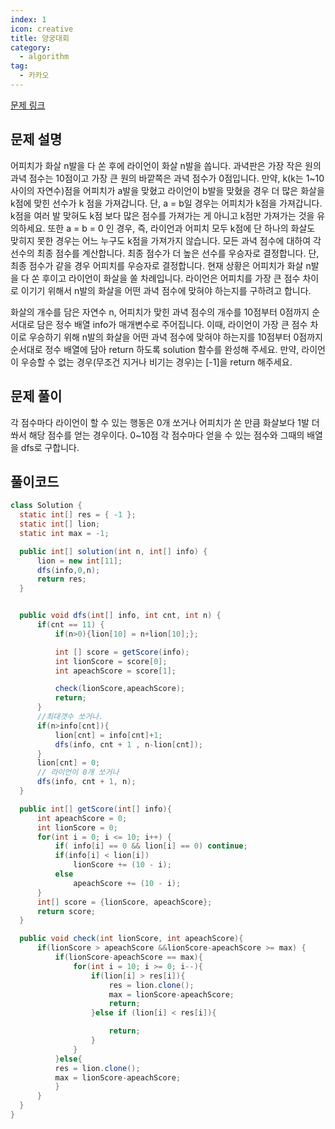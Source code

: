 ```yaml
---
index: 1
icon: creative
title: 양궁대회
category:
  - algorithm
tag:
  - 카카오
---
```


[문제 링크](https://programmers.co.kr/learn/courses/30/lessons/92342)

## 문제 설명

어피치가 화살 n발을 다 쏜 후에 라이언이 화살 n발을 쏩니다.
과녁판은 가장 작은 원의 과녁 점수는 10점이고 가장 큰 원의 바깥쪽은 과녁 점수가 0점입니다.
만약, k(k는 1~10사이의 자연수)점을 어피치가 a발을 맞혔고 라이언이 b발을 맞혔을 경우 더 많은 화살을 k점에 맞힌 선수가 k 점을 가져갑니다. 단, a = b일 경우는 어피치가 k점을 가져갑니다. k점을 여러 발 맞혀도 k점 보다 많은 점수를 가져가는 게 아니고 k점만 가져가는 것을 유의하세요. 또한 a = b = 0 인 경우, 즉, 라이언과 어피치 모두 k점에 단 하나의 화살도 맞히지 못한 경우는 어느 누구도 k점을 가져가지 않습니다.
모든 과녁 점수에 대하여 각 선수의 최종 점수를 계산합니다.
최종 점수가 더 높은 선수를 우승자로 결정합니다. 단, 최종 점수가 같을 경우 어피치를 우승자로 결정합니다.
현재 상황은 어피치가 화살 n발을 다 쏜 후이고 라이언이 화살을 쏠 차례입니다.
라이언은 어피치를 가장 큰 점수 차이로 이기기 위해서 n발의 화살을 어떤 과녁 점수에 맞혀야 하는지를 구하려고 합니다.

화살의 개수를 담은 자연수 n, 어피치가 맞힌 과녁 점수의 개수를 10점부터 0점까지 순서대로 담은 정수 배열 info가 매개변수로 주어집니다. 이때, 라이언이 가장 큰 점수 차이로 우승하기 위해 n발의 화살을 어떤 과녁 점수에 맞혀야 하는지를 10점부터 0점까지 순서대로 정수 배열에 담아 return 하도록 solution 함수를 완성해 주세요. 만약, 라이언이 우승할 수 없는 경우(무조건 지거나 비기는 경우)는 [-1]을 return 해주세요.

## 문제 풀이

각 점수마다 라이언이 할 수 있는 행동은 0개 쏘거나 어피치가 쏜 만큼 화살보다 1발 더 쏴서 해당 점수를 얻는 경우이다.
0~10점 각 점수마다 얻을 수 있는 점수와 그때의 배열을 dfs로 구합니다.

## 풀이코드

```java
class Solution {
  static int[] res = { -1 };
  static int[] lion;
  static int max = -1;

  public int[] solution(int n, int[] info) {
      lion = new int[11];
      dfs(info,0,n);
      return res;
  }


  public void dfs(int[] info, int cnt, int n) {
      if(cnt == 11) {
          if(n>0){lion[10] = n+lion[10];};

          int [] score = getScore(info);
          int lionScore = score[0];
          int apeachScore = score[1];

          check(lionScore,apeachScore);
          return;
      }
      //최대갯수 쏘거나.
      if(n>info[cnt]){
          lion[cnt] = info[cnt]+1;
          dfs(info, cnt + 1 , n-lion[cnt]);
      }
      lion[cnt] = 0;
      // 라이언이 0개 쏘거나
      dfs(info, cnt + 1, n);
  }

  public int[] getScore(int[] info){
      int apeachScore = 0;
      int lionScore = 0;
      for(int i = 0; i <= 10; i++) {
          if( info[i] == 0 && lion[i] == 0) continue;
          if(info[i] < lion[i])
              lionScore += (10 - i);
          else
              apeachScore += (10 - i);
      }
      int[] score = {lionScore, apeachScore};
      return score;
  }

  public void check(int lionScore, int apeachScore){
      if(lionScore > apeachScore &&lionScore-apeachScore >= max) {
          if(lionScore-apeachScore == max){
              for(int i = 10; i >= 0; i--){
                  if(lion[i] > res[i]){
                      res = lion.clone();
                      max = lionScore-apeachScore;
                      return;
                  }else if (lion[i] < res[i]){

                      return;
                  }
              }
          }else{
          res = lion.clone();
          max = lionScore-apeachScore;
          }
      }
  }
}
```
